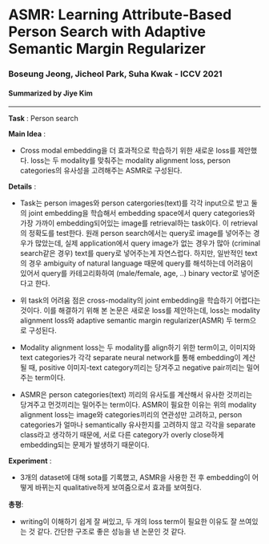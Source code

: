 # ASMR: Learning Attribute-Based Person Search with Adaptive Semantic Margin Regularizer
### Boseung Jeong, Jicheol Park, Suha Kwak - ICCV 2021
#### Summarized by Jiye Kim

---

**Task** : Person search


**Main Idea** : 
- Cross modal embedding을 더 효과적으로 학습하기 위한 새로운 loss를 제안했다. loss는 두 modality를 맞춰주는 modality alignment loss, person categories의 유사성을 고려해주는 ASMR로 구성된다.

**Details** : 
- Task는 person images와 person catergories(text)를 각각 input으로 받고 둘의 joint embedding을 학습해서 embedding space에서 query categories와 가장 가까이 embedding되어있는 image를 retrieval하는 task이다. 이 retrieval의 정확도를 test한다. 원래 person search에서는 query로 image를 넣어주는 경우가 많았는데, 실제 application에서 query image가 없는 경우가 많아 (criminal search같은 경우) text를 query로 넣어주는게 자연스럽다. 하지만, 일반적인 text의 경우 ambiguity of natural language 때문에 query를 해석하는데 어려움이 있어서 query를 카테고리화하여 (male/female, age, ..) binary vector로 넣어준다고 한다.
	
- 위 task의 어려움 점은 cross-modality의 joint embedding을 학습하기 어렵다는 것이다. 이를 해결하기 위해 본 논문은 새로운 loss를 제안하는데, loss는 modality alignment loss와 adaptive semantic margin regularizer(ASMR) 두 term으로 구성된다.
	
- Modality alignment loss는 두 modality를 align하기 위한 term이고, 이미지와 text categories가 각각 separate neural network를 통해 embedding이 계산될 때, positive 이미지-text category끼리는 당겨주고 negative pair끼리는 밀어주는 term이다.
	
- ASMR은 person categories(text) 끼리의 유사도를 계산해서 유사한 것끼리는 당겨주고 먼것끼리는 밀어주는 term이다. ASMR이 필요한 이유는 위의 modality alignment loss는 image와 categories끼리의 연관성만 고려하고, person categories가 얼마나 semantically 유사한지를 고려하지 않고 각각을 separate class라고 생각하기 때문에, 서로 다른 category가 overly close하게 embedding되는 문제가 발생하기 때문이다.



**Experiment** :
- 3개의 dataset에 대해 sota를 기록했고, ASMR을 사용한 전 후 embedding이 어떻게 바뀌는지 qualitative하게 보여줌으로서 효과를 보여줬다.

**총평**:
- writing이 이해하기 쉽게 잘 써있고, 두 개의 loss term이 필요한 이유도 잘 쓰여있는 것 같다. 간단한 구조로 좋은 성능을 낸 논문인 것 같다.
